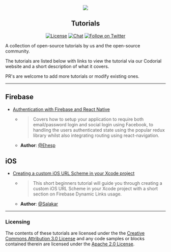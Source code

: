 <p align="center">
  <a href="https://invertase.io">
    <img src="https://static.invertase.io/assets/invertase-logo-small.png"><br/>
  </a>
  <h2 align="center">Tutorials</h2>
</p>

<p align="center">
  <a href="/LICENSE"><img src="https://img.shields.io/npm/l/@invertase/babel-preset-react-native-syntax.svg?style=flat-square" alt="License"></a>
  <a href="https://discord.gg/C9aK28N"><img src="https://img.shields.io/discord/295953187817521152.svg?logo=discord&style=flat-square&colorA=7289da&label=discord" alt="Chat"></a>
  <a href="https://twitter.com/invertaseio"><img src="https://img.shields.io/twitter/follow/invertaseio.svg?style=social&label=Follow" alt="Follow on Twitter"></a>
</p>

A collection of open-source tutorials by us and the open-source community. 

The tutorials are listed below with links to view the tutorial via our Codorial website and a short description of what it covers.

PR's are welcome to add more tutorials or modify existing ones.

----

## Firebase

- [Authentication with Firebase and React Native](http://codorial.com/github/invertase/tutorials/authentication-with-firebase)
    - >  Covers how to setup your application to require both email/password login and social login using Facebook, to handling the users authenticated state using the popular redux library whilst also integrating routing using react-navigation.
    - **Author**: [@Ehesp](https://github.com/Salakar)


## iOS

- [Creating a custom iOS URL Scheme in your Xcode project](https://codorial.com/github/invertase/tutorials/ios-xcode-custom-url-scheme)
    - >  This short beginners tutorial will guide you through creating a custom iOS URL Scheme in your Xcode project with a short section on Firebase Dynamic Links usage.
    - **Author**: [@Salakar](https://github.com/Salakar)


----

### Licensing

The contents of these tutorials are licensed under the the [Creative Commons Attribution 3.0 License](https://creativecommons.org/licenses/by/3.0/) and any code samples or blocks 
contained therein are licensed under the [Apache 2.0 License](https://www.apache.org/licenses/LICENSE-2.0).


